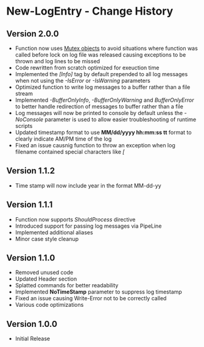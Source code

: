# New-LogEntry - Change History

## Version 2.0.0

- Function now uses [Mutex objects](https://docs.microsoft.com/en-us/windows/win32/sync/mutex-objects) to avoid situations where function was called before lock on log file was released causing exceptions to be thrown and log lines to be missed
- Code rewritten from scratch optimized for exeuction time
- Implemented the *[Info]* tag by default prepended to all log messages when not using the *-IsError* or *-IsWarning* parameters
- Optimized function to write log messages to a buffer rather than a file stream
- Implemented *-BufferOnlyInfo*, *-BufferOnlyWarning* and *BufferOnlyError* to better handle redirection of messages to buffer rather than a file
- Log messages will now be printed to console by default unless the *-NoConsole* parameter is used to allow easier troubleshooting of runtime scripts
- Updated timestamp format to use **MM/dd/yyyy hh:mm:ss tt** format to clearly indicate AM/PM time of the log
- Fixed an issue causnig function to throw an exception when log filename contained special characters like *[*

## Version 1.1.2

- Time stamp will now include year in the format MM-dd-yy

## Version 1.1.1

- Function now supports *ShouldProcess* directive
- Introduced support for passing log messages via PipeLine
- Implemented additional aliases
- Minor case style cleanup

## Version 1.1.0

- Removed unused code
- Updated Header section
- Splatted commands for better readability
- Implemented  **NoTimeStamp** parameter to suppress log timestamp
- Fixed an issue causing Write-Error not to be correctly called
- Various code optimizations

## Version 1.0.0

- Initial Release

